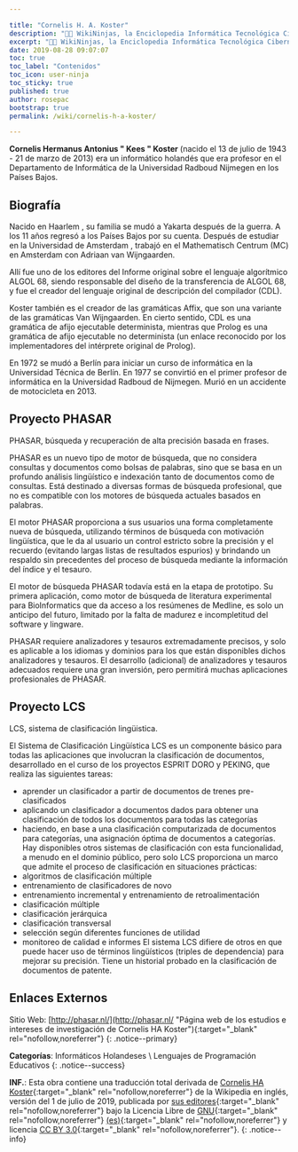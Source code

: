 ```yaml
---

title: "Cornelis H. A. Koster"
description: "👨‍💻 WikiNinjas, la Enciclopedia Informática Tecnológica Ciberninjas: Cornelis H. A. Koster, Informático Holandés"
excerpt: "👨‍💻 WikiNinjas, la Enciclopedia Informática Tecnológica Ciberninjas: Cornelis H. A. Koster, Informático Holandés"
date: 2019-08-28 09:07:07
toc: true
toc_label: "Contenidos"
toc_icon: user-ninja
toc_sticky: true
published: true
author: rosepac
bootstrap: true
permalink: /wiki/cornelis-h-a-koster/

---
```


**Cornelis Hermanus Antonius " Kees " Koster** (nacido el 13 de julio de 1943 - 21 de marzo de 2013) era un informático holandés que era profesor en el Departamento de Informática de la Universidad Radboud Nijmegen en los Países Bajos.

## Biografía

Nacido en Haarlem , su familia se mudó a Yakarta después de la guerra. A los 11 años regresó a los Países Bajos por su cuenta. Después de estudiar en la Universidad de Amsterdam , trabajó en el Mathematisch Centrum (MC) en Amsterdam con Adriaan van Wijngaarden.

Allí fue uno de los editores del Informe original sobre el lenguaje algorítmico ALGOL 68, siendo responsable del diseño de la transferencia de ALGOL 68, y fue el creador del lenguaje original de descripción del compilador (CDL).

Koster también es el creador de las gramáticas Affix, que son una variante de las gramáticas Van Wijngaarden. En cierto sentido, CDL es una gramática de afijo ejecutable determinista, mientras que Prolog es una gramática de afijo ejecutable no determinista (un enlace reconocido por los implementadores del intérprete original de Prolog).

En 1972 se mudó a Berlín para iniciar un curso de informática en la Universidad Técnica de Berlín. En 1977 se convirtió en el primer profesor de informática en la Universidad Radboud de Nijmegen. Murió en un accidente de motocicleta en 2013.

## Proyecto PHASAR

PHASAR, búsqueda y recuperación de alta precisión basada en frases.

PHASAR es un nuevo tipo de motor de búsqueda, que no considera consultas y documentos como bolsas de palabras, sino que se basa en un profundo análisis lingüístico e indexación tanto de documentos como de consultas. Está destinado a diversas formas de búsqueda profesional, que no es compatible con los motores de búsqueda actuales basados en palabras.

El motor PHASAR proporciona a sus usuarios una forma completamente nueva de búsqueda, utilizando términos de búsqueda con motivación lingüística, que le da al usuario un control estricto sobre la precisión y el recuerdo (evitando largas listas de resultados espurios) y brindando un respaldo sin precedentes del proceso de búsqueda mediante la información del índice y el tesauro.

El motor de búsqueda PHASAR todavía está en la etapa de prototipo. Su primera aplicación, como motor de búsqueda de literatura experimental para BioInformatics que da acceso a los resúmenes de Medline, es solo un anticipo del futuro, limitado por la falta de madurez e incompletitud del software y lingware.

PHASAR requiere analizadores y tesauros extremadamente precisos, y solo es aplicable a los idiomas y dominios para los que están disponibles dichos analizadores y tesauros. El desarrollo (adicional) de analizadores y tesauros adecuados requiere una gran inversión, pero permitirá muchas aplicaciones profesionales de PHASAR.

## Proyecto LCS

LCS, sistema de clasificación lingüistica.

El Sistema de Clasificación Lingüística LCS es un componente básico para todas las aplicaciones que involucran la clasificación de documentos, desarrollado en el curso de los proyectos ESPRIT DORO y PEKING, que realiza las siguientes tareas:

- aprender un clasificador a partir de documentos de trenes pre-clasificados
- aplicando un clasificador a documentos dados para obtener una clasificación de todos los documentos para todas las categorías
- haciendo, en base a una clasificación computarizada de documentos para categorías, una asignación óptima de documentos a categorías.
Hay disponibles otros sistemas de clasificación con esta funcionalidad, a menudo en el dominio público, pero solo LCS proporciona un marco que admite el proceso de clasificación en situaciones prácticas:
- algoritmos de clasificación múltiple
- entrenamiento de clasificadores de novo
- entrenamiento incremental y entrenamiento de retroalimentación
- clasificación múltiple
- clasificación jerárquica
- clasificación transversal
- selección según diferentes funciones de utilidad
- monitoreo de calidad e informes
El sistema LCS difiere de otros en que puede hacer uso de términos lingüísticos (triples de dependencia) para mejorar su precisión. Tiene un historial probado en la clasificación de documentos de patente.


## Enlaces Externos

Sitio Web: [http://phasar.nl/](http://phasar.nl/ "Página web de los estudios e intereses de investigación de Cornelis HA Koster"){:target="_blank" rel="nofollow,noreferrer"}
{: .notice--primary}

**Categorías**: Informáticos Holandeses \ Lenguajes de Programación Educativos
{: .notice--success}

**INF.**: Esta obra contiene una traducción total derivada de [Cornelis HA Koster](https://en.wikipedia.org/wiki/Cornelis_H._A._Koster){:target="_blank" rel="nofollow,noreferrer"} de la Wikipedia en inglés, versión del  1 de julio de 2019, publicada por [sus editores](https://en.wikipedia.org/w/index.php?title=Cornelis_H._A._Koster&action=history){:target="_blank" rel="nofollow,noreferrer"} bajo la Licencia Libre de [GNU](http://www.gnu.org/licenses/licenses.html#GPL){:target="_blank" rel="nofollow,noreferrer"} [(es)](https://es.wikipedia.org/wiki/Wikipedia:Traducci%C3%B3n_no_oficial_de_la_Licencia_de_documentaci%C3%B3n_libre_de_GNU){:target="_blank" rel="nofollow,noreferrer"} y licencia [CC BY 3.0](https://creativecommons.org/licenses/by-sa/3.0/deed.es){:target="_blank" rel="nofollow,noreferrer"}.
{: .notice--info}